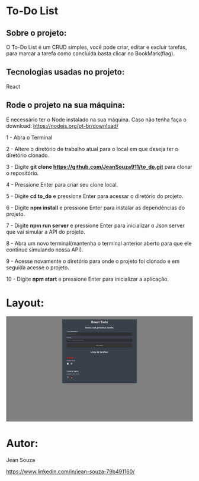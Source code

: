 # To-Do List

## Sobre o projeto:

O To-Do List é um CRUD simples, você pode criar, editar e excluir tarefas, para marcar a tarefa como concluída basta clicar no BookMark(flag).
## Tecnologias usadas no projeto:

React

## Rode o projeto na sua máquina:

É necessário ter o Node instalado na sua máquina. Caso não tenha faça o download: https://nodejs.org/pt-br/download/

1 - Abra o Terminal

2 - Altere o diretório de trabalho atual para o local em que deseja ter o diretório clonado.

3 - Digite **git clone https://github.com/JeanSouza911/to_do.git** para clonar o repositório.

4 - Pressione Enter para criar seu clone local.

5 - Digite **cd to_do** e pressione Enter para acessar o diretório do projeto.

6 - Digite **npm install**  e pressione Enter para instalar as dependências do projeto.

7 - Digite **npm run server** e pressione Enter para inicializar o Json server que vai simular a API do projeto.

8 - Abra um novo terminal(mantenha o terminal anterior aberto para que ele continue simulando nossa API).

9 - Acesse novamente o diretório para onde o projeto foi clonado e em seguida acesse o projeto.

10 - Digite **npm start** e pressione Enter para inicializar a aplicação.

# Layout:
![Web](https://github.com/JeanSouza911/to_do/blob/master/public/To_Do.png)

# Autor:

Jean Souza

https://www.linkedin.com/in/jean-souza-79b491160/


